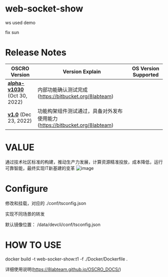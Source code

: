 # web-socket-show
ws used demo

fix  sun

# Release Notes

| OSCRO Version                                   | Version Explain     | OS Version Supported                          |
| --                                                          | --                                                               | --                                                |
| <b>[alpha-v1030](release_notes/alpha-v1030.md)</b> (Oct 30, 2022)  | 内部功能确认测试完成(https://bitbucket.org/8labteam) |  |
| <b>[v1.0](release_notes/v1.0.md)</b> (Dec 23, 2022)  | 功能构架组件测试通过，具备对外发布使用能力(https://bitbucket.org/8labteam) |  |

# VALUE

通过技术社区标准的构建，推动生产力发展，计算资源精准投放，成本降低，运行可靠智能，最终实现IT新基建的变革
![image](https://github.com/knightlf/web-socket-show/assets/11308793/864272c3-84d2-42a7-a43d-2ab45b44af67)


# Configure

修改和挂载，对应的 ./conf/tsconfig.json

实现不同场景的转发

默认镜像位置：
/data/devcli/conf/tsconfig.json

# HOW TO USE

docker build -t web-socker-show:t1 -f ./Docker/Dockerfile .


详细使用说明(https://8labteam.github.io/OSCRO_DOCS/)
